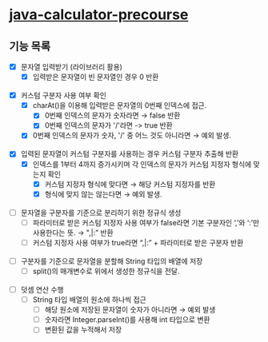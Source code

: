 # [java-calculator-precourse](https://github.com/making-a-scene/java-calculator-7)

## 기능 목록

- [x]  문자열 입력받기 (라이브러리 활용)
    - [x]  입력받은 문자열이 빈 문자열인 경우 0 반환
<br><br>
- [x]  커스텀 구분자 사용 여부 확인
    - [x]  charAt()을 이용해 입력받은 문자열의 0번째 인덱스에 접근.
        - [x]  0번째 인덱스의 문자가 숫자라면 → false 반환
        - [x]  0번째 인덱스의 문자가 '/'라면 -> true 반환
    - [x]  0번째 인덱스의 문자가 숫자, '/' 중 어느 것도 아니라면 → 예외 발생.
<br><br>
- [x] 입력된 문자열이 커스텀 구분자를 사용하는 경우 커스텀 구분자 추출해 반환
  - [x]  인덱스를 1부터 4까지 증가시키며 각 인덱스의 문자가 커스텀 지정자 형식에 맞는지 확인
      - [x]  커스텀 지정자 형식에 맞다면 → 해당 커스텀 지정자를 반환
      - [x]  형식에 맞지 않는 않는다면 → 예외 발생.
<br><br>
- [ ]  문자열을 구분자를 기준으로 분리하기 위한 정규식 생성
    - [ ]  파라미터로 받은 커스텀 지정자 사용 여부가 false라면 기본 구분자인 ‘,’와 ‘:’만 사용한다는 뜻. → ",|:” 반환
    - [ ]  커스텀 지정자 사용 여부가 true라면 “,|:” + 파라미터로 받은 구분자 반환
<br><br>
- [ ]  구분자를 기준으로 문자열을 분할해 String 타입의 배열에 저장
    - [ ]  split()의 매개변수로 위에서 생성한 정규식을 전달.
<br><br>
- [ ]  덧셈 연산 수행
    - [ ]  String 타입 배열의 원소에 하나씩 접근
        - [ ]  해당 원소에 저장된 문자열이 숫자가 아니라면 → 예외 발생
        - [ ]  숫자라면 Integer.parseInt()를 사용해 int 타입으로 변환
        - [ ]  변환된 값을 누적해서 저장